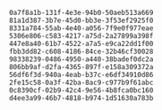 
                0a7f8a1b-131f-4e3e-94b0-50aeb513a669
                81a1d387-3b7e-45d0-bb3e-3f53ef2925f0
                8331a784-55ab-4e40-a056-7f9e0f977eae
                5306e806-c583-4217-a75d-2a27899a398f
                447e8a40-61b7-4522-a7a5-e9ca22dd1f00
                fbb3dd82-c608-4186-84ce-32b46cf30028
                98338239-0486-4950-a440-38badef0dc2a
                806bb9af-d2fa-4365-897f-e158a309372a
                56df6f3d-940a-4eab-b37c-e6df34910d86
                2fe15c58-0a3f-42ba-8ac9-c977b9f61abc
                0c8390cf-02b9-42c4-9e56-4b8fca0bc160
                d4ee3a99-46b7-4818-b974-1d51630a783b
                